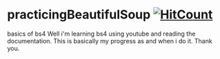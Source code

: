 # practicingBeautifulSoup [![HitCount](http://hits.dwyl.com/NIKHILDUGAR/practicingBeautifulSoup.svg)](http://hits.dwyl.com/NIKHILDUGAR/practicingBeautifulSoup)
basics of bs4
Well i'm learning bs4 using youtube and reading the documentation. This is basically my progress as and when i do it. Thank you.
